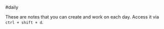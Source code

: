 #daily

These are notes that you can create and work on each day. Access it via `ctrl + shift + d`.
